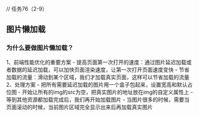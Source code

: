 // 任务76（2-9）
## 图片懒加载

### 为什么要做图片懒加载？
1、前端性能优化的重要方案
    - 提高页面第一次打开的速度：通过图片延迟加载或者数据的延迟加载，可以加快页面渲染速度，让第一次打开页面速度变快
    - 节省加载的流量：滑动到某个区域，我们才加载真实页面，这样可以节省加载的流量
2、处理方案
    - 把所有需要延迟加载的图片用一个盒子包起来，设置宽高和默认占位图
    - 开始让所有的img的src为空，把真实图片的地址放在img的自定义属性上
    - 等到其他资源都加载完成后，我们再开始加载图片
    - 当图片很多的时候，需要当页面滚动的时候，当前图片区域完全显示出来后再加载真实图片







